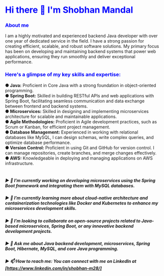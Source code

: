 # <div style="color: blue;"> Hi there 👋 I'm Shobhan Mandal

### <div style="color: blue;"> About me

I am a highly motivated and experienced backend Java developer with over one year of dedicated service in the field.
I have a strong passion for creating efficient, scalable, and robust software solutions. 
My primary focus has been on developing and maintaining backend systems that power web applications, ensuring they run smoothly and deliver exceptional performance.


### <div style="color: blue;"> Here's a glimpse of my key skills and expertise:


 **● Java:** Proficient in Core Java with a strong foundation in object-oriented programming.\
 **● Spring Boot:** Skilled in building RESTful APIs and web applications with Spring Boot, facilitating seamless communication and data exchange between frontend and backend systems.\
 **● Microservices:** Skilled in designing and implementing microservices architecture for scalable and maintainable applications.\
 **● Agile Methodologies:** Proficient in Agile development practices, such as Scrum or Kanban, for efficient project management.\
 **● Database Management:** Experienced in working with relational databases like MySQL, I can design schemas, write complex queries, and optimize database performance.\
 **● Version Control:** Proficient in using Git and GitHub for version control. I can manage repositories, create branches, and merge changes effectively.\
 **● AWS:** Knowledgeable in deploying and managing applications on AWS infrastructure.

#

##### ▶ 🔭 I’m currently working on developing microservices using the Spring Boot framework and integrating them with MySQL databases.

##### ▶ 🌱 I’m currently learning more about cloud-native architecture and containerization technologies like Docker and Kubernetes to enhance my microservices development skills.

##### ▶ 👯 I’m looking to collaborate on open-source projects related to Java-based microservices, Spring Boot, or any innovative backend development projects.

##### ▶ 💬 Ask me about Java backend development, microservices, Spring Boot, Hibernate, MySQL, and core Java programming.


##### ▶ 📫 How to reach me: You can connect with me on LinkedIn at [https://www.linkedin.com/in/shobhan-m28/]



